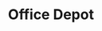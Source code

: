 ---
title: "Office Depot"
url: /portland/office-depot-northeast-halsey-street/
shop: office supplies
---